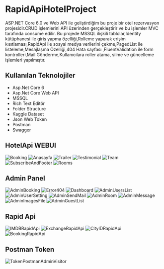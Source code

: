 # RapidApiHotelProject
ASP.NET Core 6.0 ve Web API ile geliştirdiğim bu proje bir otel rezervasyon projesidir.CRUD işlemlerini API üzerinden gerçekleştirir ve bu işlemler MVC tarafında consume edilir.
Bu projede MSSQL ilişkili tablolar,Identity kütüphanesi ile giriş yapma özelliği,Rolleme yaparak erişim kısıtlaması,RapidApi ile sosyal medya verilerini çekme,PagedList ile listeleme,Mesajlaşma Özelliği,404 Hata sayfası ,FluentValidation ile form kontrolleri,Mail Gönderme,Kullanıcılara roller atama, silme ve güncelleme işlemleri yapılmıştır.

## Kullanılan Teknolojiler
<ul>
 <li> Asp.Net Core 6 </li>
 <li> Asp.Net Core Web API</li>
 <li> MSSQL </li>
 <li> Rich Text Editör </li>
 <li> Folder Structure </li>
 <li> Kaggle Dataset </li>
 <li> Json Web Token </li>
 <li> Postman </li>
 <li> Swagger </li>
</ul>


## HotelApi WEBUI
![Booking](https://github.com/user-attachments/assets/0397802a-fb14-4376-ab85-85f40b8a2cb5)
![Anasayfa](https://github.com/user-attachments/assets/072114e8-9501-4407-87e8-7bf76df4b9eb)
![Trailer](https://github.com/user-attachments/assets/ed4952af-50ac-4ad5-a68a-9b94d457bd5b)
![Testimonial](https://github.com/user-attachments/assets/85c7fffc-fb36-4e32-a85e-354efa1e1465)
![Team](https://github.com/user-attachments/assets/a55392b0-d022-46c9-a3ac-90e11b5162ad)
![SubscribeAndFooter](https://github.com/user-attachments/assets/9f825e3d-4709-42e2-8426-3aa075cd9a63)
![Rooms](https://github.com/user-attachments/assets/eeedd0b8-4359-4d0b-881e-e2c7e980c85f)

## Admin Panel
![AdminBooking](https://github.com/user-attachments/assets/1d862c24-cd8a-4b76-b3ab-fd579976956e)
![Error404](https://github.com/user-attachments/assets/4e8bb086-98dc-40e8-b2b1-b0a91bc521ce)
![Dashboard](https://github.com/user-attachments/assets/8d835f61-ba4c-48cd-8284-8f6d3e303ce3)
![AdminUsersList](https://github.com/user-attachments/assets/a3ece0bd-02ff-4507-b3ef-190e3556f835)
![AdminUserSetting](https://github.com/user-attachments/assets/6e66c192-3944-4179-9bdd-2b2f5f444a35)
![AdminSendMail](https://github.com/user-attachments/assets/7a9d9564-08eb-442a-a64b-ad7a7fb670e7)
![AdminRoom](https://github.com/user-attachments/assets/22ba81b2-be7a-4762-811b-bb9868197db6)
![AdminMessage](https://github.com/user-attachments/assets/e1a55ec5-6c35-4fa0-8cd1-f00e96ad22a4)
![AdminImagesFile](https://github.com/user-attachments/assets/0156af32-a439-40d4-91d6-fe4450162818)
![AdminGuestList](https://github.com/user-attachments/assets/540ef2c3-3270-48b3-9734-4fa66dc64435)

## Rapid Api
![IMDBRapidApi](https://github.com/user-attachments/assets/b8999f9f-b43f-4f3f-964f-545661d382d2)
![ExchangeRapidApi](https://github.com/user-attachments/assets/2257f12a-65c5-4f2c-b218-f2d8c87e67ae)
![CityIDRapidApi](https://github.com/user-attachments/assets/32f89b2b-e86b-4146-b22b-0f4b426db928)
![BookingRapidApi](https://github.com/user-attachments/assets/19af2e2b-8617-4d5f-9f9e-c0c584f1a40d)

## Postman Token
![TokenPostmanAdminVisitor](https://github.com/user-attachments/assets/26f7467e-258f-4928-a97c-318b068468d9)
